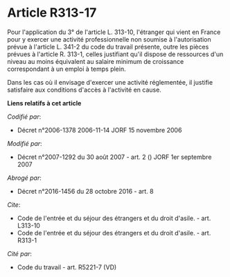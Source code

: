 # Article R313-17

Pour l'application du 3° de l'article L. 313-10, l'étranger qui vient en France pour y exercer une activité professionnelle
non soumise à l'autorisation prévue à l'article L. 341-2 du code du travail présente, outre les pièces prévues à l'article R.
313-1, celles justifiant qu'il dispose de ressources d'un niveau au moins équivalent au salaire minimum de croissance
correspondant à un emploi à temps plein. 

Dans les cas où il envisage d'exercer une activité réglementée, il justifie satisfaire aux conditions d'accès à l'activité en
cause.

**Liens relatifs à cet article**

_Codifié par_:

  - Décret n°2006-1378 2006-11-14 JORF 15 novembre 2006

_Modifié par_:

  - Décret n°2007-1292 du 30 août 2007 - art. 2 () JORF 1er septembre 2007

_Abrogé par_:

  - Décret n°2016-1456 du 28 octobre 2016 - art. 8

_Cite_:

  - Code de l'entrée et du séjour des étrangers et du droit d'asile. - art. L313-10
  - Code de l'entrée et du séjour des étrangers et du droit d'asile. - art. R313-1

_Cité par_:

  - Code du travail - art. R5221-7 (VD)
